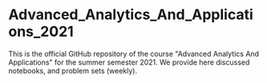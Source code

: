# Advanced_Analytics_And_Applications_2021

This is the official GitHub repository of the course "Advanced Analytics And Applications" for the summer semester 2021. We provide here discussed notebooks, and problem sets (weekly).